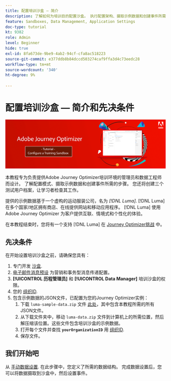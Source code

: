 ```yaml
---
title: 配置培训沙盒 — 简介
description: 了解如何为培训目的配置沙盒。 执行配置架构、摄取示例数据和创建事件所需的步骤。
feature: Sandboxes, Data Management, Application Settings
doc-type: tutorial
kt: 9382
role: Admin
level: Beginner
hide: true
exl-id: 8fa673de-9be9-4ab2-94cf-cfa8ac518223
source-git-commit: e377ddb8b84dccd503274caf9ffa3d4c73eedc28
workflow-type: tm+mt
source-wordcount: '340'
ht-degree: 9%

---
```


# 配置培训沙盒 — 简介和先决条件

![横幅教程 — 配置培训沙盒](./assets/ajo-banner-configure-training-sandbox.png)

本教程专为负责提供Adobe Journey Optimizer培训环境的管理员和数据工程师而设计。 了解配置模式、摄取示例数据和创建事件所需的步骤。 您还将创建三个测试用户档案，让学习者检查其工作。

提供的示例数据基于一个虚构的运动服装公司，名为 _[!DNL Luma]_. [!DNL Luma] 在多个国家/地区拥有商店、在线提供网站和移动应用程序。 [!DNL Luma] 使用 Adobe Journey Optimizer 为客户提供互联、情境式和个性化的体验。

在本教程结束时，您将有一个支持 [!DNL Luma] 在 [Journey Optimizer挑战](/help/challenges/introduction-and-prerequisites.md) 中。

## 先决条件

在开始设置培训沙盒之前，请确保您具有：

1. 专门开发 [沙盒](https://experienceleague.adobe.com/docs/journey-optimizer-learn/tutorials/access-control/create-and-manage-sandboxes.html?lang=en).
1. [电子邮件消息预设](https://experienceleague.adobe.com/docs/journey-optimizer-learn/tutorials/channel-configuration/set-up-email-channel.html?lang=en) 为营销和事务型消息传递配置。
1. **[!UICONTROL 历程管理员]** 和 **[!UICONTROL Data Manager]** 培训沙盒的权限。
1. 您的 [组织ID](https://experienceleague.adobe.com/docs/core-services/interface/administration/organizations.html?lang=zh-Hans).
1. 包含示例数据的JSON文件，已配置为您的Journey Optimizer实例：
   1. 下载 `luma-sample-data.zip` 文件 [此处](/help/tutorial-configure-a-training-sandbox/assets/luma-data/luma-sample-data.zip)，其中包含本教程所需的所有JSON文件。
   1. 从下载文件夹中，移动 `luma-data.zip` 文件到计算机上的所需位置，然后解压缩该位置。这些文件包含培训沙盒的示例数据。
   1. 打开每个文件并查找 **`yourOrganizationID`** 用 [组织ID](https://experienceleague.adobe.com/docs/core-services/interface/administration/organizations.html?lang=zh-Hans).
   1. 保存文件。

## 我们开始吧

从 [手动数据设置](/help/tutorial-configure-a-training-sandbox/manual-data-set-up.md). 在此步骤中，您定义了所需的数据结构。 完成数据设置后，您可以将数据摄取到沙盒中，然后设置事件。
